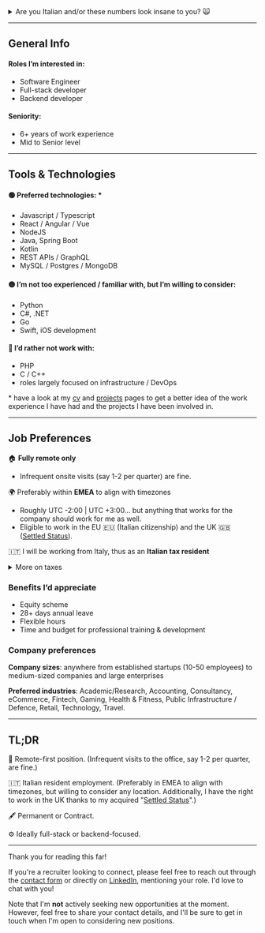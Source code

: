 <details class="money">
  <summary>Are you Italian and/or these numbers look insane to you? 🙀</summary>

I completely understand. Being an Italian myself, I know all too well the challenges and relatively lower salaries that
many professionals, including software engineers, contend with in our Bel Paese. But, here's the deal: the numbers I'm
putting out there are on par with international salary averages - as well as what current employers are paying me.

I firmly believe in fair compensation for the value I bring to the table. My goal is to secure a salary that truly
reflects my skills and experience without any compromises. This is my little way of pushing for a change. 🚀💪🇮🇹

</details>

<hr/>

## General Info

#### Roles I’m interested in:

- Software Engineer
- Full-stack developer
- Backend developer

#### Seniority:

- 6+ years of work experience
- Mid to Senior level

<hr/>

## Tools & Technologies

#### 🟢 Preferred technologies: \*

- Javascript / Typescript
- React / Angular / Vue
- NodeJS
- Java, Spring Boot
- Kotlin
- REST APIs / GraphQL
- MySQL / Postgres / MongoDB

#### 🟡 I’m not too experienced / familiar with, but I’m willing to consider:

- Python
- C#, .NET
- Go
- Swift, iOS development

#### 🔴 I’d rather not work with:

- PHP
- C / C++
- roles largely focused on infrastructure / DevOps

\* have a look at my [cv](/cv) and [projects](/projects) pages to get a better idea of the work experience I have had
and the projects I have been involved in.

<hr/>

## Job Preferences

🏠 **Fully remote only**

- Infrequent onsite visits (say 1-2 per quarter) are fine.

🌍 Preferably within **EMEA** to align with timezones

- Roughly UTC -2:00 | UTC +3:00… but anything that works for the company should work for me as well.
- Eligible to work in the EU 🇪🇺 (Italian citizenship) and the UK
  🇬🇧 (<a href="https://www.gov.uk/settled-status-eu-citizens-families/" target="_blank">Settled Status</a>).

🇮🇹 I will be working from Italy, thus as an **Italian tax resident**

<details>
  <summary>More on taxes</summary>
  <p class="taxes">Options you may want to consider for the above:</p>

- The company is based in Italy, or has a tax entity in the Italian territory;
- Use of an EoR platform, such as <a href="https://remote.com/" target="_blank">Remote</a>
  or <a href="https://deel.com/" target="_blank">Deel</a>.
- Hiring me as a contractor / freelancer, who will bill through their own company.

</details>

### Benefits I’d appreciate

- Equity scheme
- 28+ days annual leave
- Flexible hours
- Time and budget for professional training & development

### Company preferences

**Company sizes**: anywhere from established startups (10-50 employees) to medium-sized companies and large enterprises

**Preferred industries**: Academic/Research, Accounting, Consultancy, eCommerce, Fintech, Gaming, Health & Fitness,
Public Infrastructure / Defence, Retail, Technology, Travel.

<hr/>

## TL;DR

🏡 Remote-first position. (Infrequent visits to the office, say 1-2 per quarter, are fine.)

🇮🇹 Italian resident employment. (Preferably in EMEA to align with timezones, but willing to consider any location.
Additionally, I have the right to work in the UK thanks to my
acquired "<a href="https://www.gov.uk/settled-status-eu-citizens-families/" target="_blank">Settled Status</a>".)

🖋️ Permanent or Contract.

⚙️ Ideally full-stack or backend-focused.

<hr/>

Thank you for reading this far!

If you're a recruiter looking to connect, please feel free to reach out through the [contact form](/contacts) or
directly on <a href="https://www.linkedin.com/in/martapancaldi/" target="_blank">LinkedIn</a>, mentioning your role. I'd love to chat with you!

Note that I'm **not** actively seeking new opportunities at the moment. However, feel free to share your contact
details, and I'll be sure to get in touch when I'm open to considering new positions.
